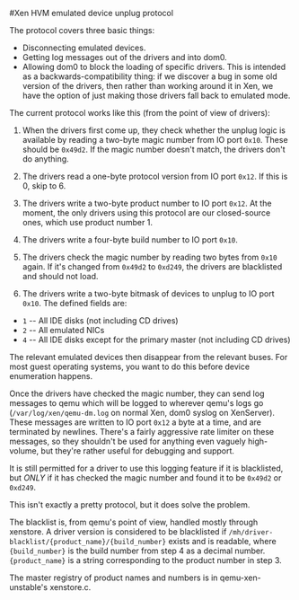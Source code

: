 #Xen HVM emulated device unplug protocol

The protocol covers three basic things:

 * Disconnecting emulated devices.
 * Getting log messages out of the drivers and into dom0.
 * Allowing dom0 to block the loading of specific drivers.  This is
   intended as a backwards-compatibility thing: if we discover a bug
   in some old version of the drivers, then rather than working around
   it in Xen, we have the option of just making those drivers fall
   back to emulated mode.

The current protocol works like this (from the point of view of
drivers):

1. When the drivers first come up, they check whether the unplug logic
   is available by reading a two-byte magic number from IO port `0x10`.
   These should be `0x49d2`.  If the magic number doesn't match, the
   drivers don't do anything.

2. The drivers read a one-byte protocol version from IO port `0x12`.  If
   this is 0, skip to 6.

3. The drivers write a two-byte product number to IO port `0x12`.  At
   the moment, the only drivers using this protocol are our
   closed-source ones, which use product number 1.

4. The drivers write a four-byte build number to IO port `0x10`.

5. The drivers check the magic number by reading two bytes from `0x10`
   again.  If it's changed from `0x49d2` to `0xd249`, the drivers are
   blacklisted and should not load.

6. The drivers write a two-byte bitmask of devices to unplug to IO
   port `0x10`.  The defined fields are:

  * `1` -- All IDE disks (not including CD drives)
  * `2` -- All emulated NICs
  * `4` -- All IDE disks except for the primary master (not including CD
	   drives)

   The relevant emulated devices then disappear from the relevant
   buses.  For most guest operating systems, you want to do this
   before device enumeration happens.

Once the drivers have checked the magic number, they can send log
messages to qemu which will be logged to wherever qemu's logs go
(`/var/log/xen/qemu-dm.log` on normal Xen, dom0 syslog on XenServer).
These messages are written to IO port `0x12` a byte at a time, and are
terminated by newlines.  There's a fairly aggressive rate limiter on
these messages, so they shouldn't be used for anything even vaguely
high-volume, but they're rather useful for debugging and support.

It is still permitted for a driver to use this logging feature if it
is blacklisted, but *ONLY* if it has checked the magic number and found
it to be `0x49d2` or `0xd249`.

This isn't exactly a pretty protocol, but it does solve the problem.

The blacklist is, from qemu's point of view, handled mostly through
xenstore.  A driver version is considered to be blacklisted if
`/mh/driver-blacklist/{product_name}/{build_number}` exists and is
readable, where `{build_number}` is the build number from step 4 as a
decimal number.  `{product_name}` is a string corresponding to the
product number in step 3.

The master registry of product names and numbers is in
qemu-xen-unstable's xenstore.c.
